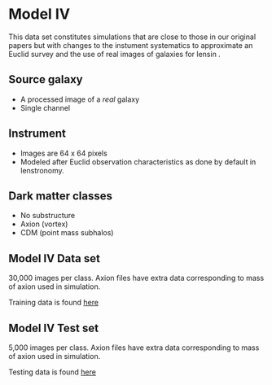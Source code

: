 # Model IV

This data set constitutes simulations that are close to those in our original papers but with changes to the instument systematics to approximate an Euclid survey and the use of real images of galaxies for lensin .

## Source galaxy
- A processed image of a *real* galaxy 
- Single channel

## Instrument
- Images are 64 x 64 pixels
- Modeled after Euclid observation characteristics as done by default in lenstronomy.

## Dark matter classes
- No substructure
- Axion (vortex)
- CDM (point mass subhalos)


## Model IV Data set

30,000 images per class. Axion files have extra data corresponding to mass of axion used in simulation.

Training data is found [here]()

## Model IV Test set

5,000 images per class. Axion files have extra data corresponding to mass of axion used in simulation.

Testing data is found [here]()

